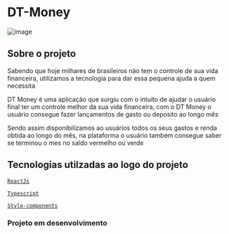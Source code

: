 # DT-Money

![image](https://user-images.githubusercontent.com/55189046/119282530-5a92c980-bc10-11eb-9ef4-60674d03cf97.png)


## Sobre o projeto

Sabendo que hoje milhares de brasileiros não tem o controle de sua vida financeira, utilizamos a tecnologia para dar essa pequena ajuda a quem necessita

DT Money é uma aplicação que surgiu com o intuito de ajudar o usuário final ter um controle melhor da sua vida financeira, com o DT Money o usuário consegue fazer lançamentos de gasto ou deposito ao longo mês

Sendo assim disponibilizamos ao usuários todos os seus gastos e renda obtida ao longo do mês, na plataforma o usuário também consegue saber se terminou o mes no saldo vermelho ou verde


## Tecnologias utilzadas ao logo do projeto

[`ReactJs`](https://pt-br.reactjs.org/)

[`Typescript`](https://www.typescriptlang.org/)

[`Style-components`](https://styled-components.com/)


### Projeto em desenvolvimento

